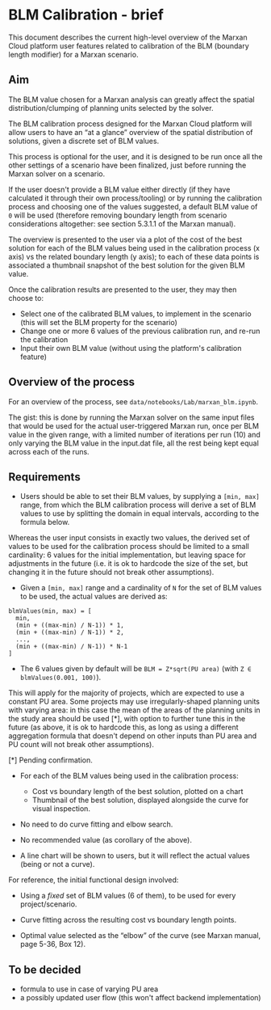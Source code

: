 # BLM Calibration - brief

This document describes the current high-level overview of the Marxan Cloud
platform user features related to calibration of the BLM (boundary length
modifier) for a Marxan scenario.

## Aim

The BLM value chosen for a Marxan analysis can greatly affect the spatial
distribution/clumping of planning units selected by the solver.

The BLM calibration process designed for the Marxan Cloud platform will allow
users to have an “at a glance” overview of the spatial distribution of
solutions, given a discrete set of BLM values.

This process is optional for the user, and it is designed to be run once all
the other settings of a scenario have been finalized, just before running the
Marxan solver on a scenario.

If the user doesn't provide a BLM value either directly (if they have calculated
it through their own process/tooling) or by running the calibration process and
choosing one of the values suggested, a default BLM value of `0` will be used
(therefore removing boundary length from scenario considerations altogether: see
section 5.3.1.1 of the Marxan manual).

The overview is presented to the user via a plot of the cost of the best
solution for each of the BLM values being used in the calibration process (x
axis) vs the related boundary length (y axis); to each of these data points is
associated a thumbnail snapshot of the best solution for the given BLM value.

Once the calibration results are presented to the user, they may then choose to:

- Select one of the calibrated BLM values, to implement in the scenario (this
  will set the BLM property for the scenario)
- Change one or more 6 values of the previous calibration run, and re-run the
  calibration
- Input their own BLM value (without using the platform's calibration feature)

## Overview of the process

For an overview of the process, see `data/notebooks/Lab/marxan_blm.ipynb`.

The gist: this is done by running the Marxan solver on the same input files that
would be used for the actual user-triggered Marxan run, once per BLM value in
the given range, with a limited number of iterations per run (10) and only
varying the BLM value in the input.dat file, all the rest being kept equal
across each of the runs.

## Requirements

- Users should be able to set their BLM values, by supplying a `[min, max]`
  range, from which the BLM calibration process will derive a set of BLM values
  to use by splitting the domain in equal intervals, according to the formula
  below.

Whereas the user input consists in exactly two values, the derived set of values
to be used for the calibration process should be limited to a small cardinality:
6 values for the initial implementation, but leaving space for adjustments in
the future (i.e. it is ok to hardcode the size of the set, but changing it in
the future should not break other assumptions).

- Given a `[min, max]` range and a cardinality of `N` for the set of BLM values
  to be used, the actual values are derived as:

```
blmValues(min, max) = [
  min,
  (min + ((max-min) / N-1)) * 1,
  (min + ((max-min) / N-1)) * 2,
  ...,
  (min + ((max-min) / N-1)) * N-1
]
```

- The 6 values given by default will be `BLM = Z*sqrt(PU area)` (with `Z ∈
  blmValues(0.001, 100)`).
  
This will apply for the majority of projects, which are expected to use a
constant PU area. Some projects may use irregularly-shaped planning units with
varying area: in this case the mean of the areas of the planning units in the
study area should be used [*], with option to further tune this in the future
(as above, it is ok to hardcode this, as long as using a different aggregation
formula that doesn't depend on other inputs than PU area and PU count will not
break other assumptions).

[*] Pending confirmation.

- For each of the BLM values being used in the calibration process:

  - Cost vs boundary length of the best solution, plotted on a chart
  - Thumbnail of the best solution, displayed alongside the curve for visual
    inspection.

- No need to do curve fitting and elbow search.

- No recommended value (as corollary of the above).

- A line chart will be shown to users, but it will reflect the actual values
  (being or not a curve).

For reference, the initial functional design involved:

- Using a *fixed* set of BLM values (6 of them), to be used for every
  project/scenario.

- Curve fitting across the resulting cost vs boundary length points.

- Optimal value selected as the “elbow” of the curve (see Marxan manual, page
  5-36, Box 12).

## To be decided

- formula to use in case of varying PU area
- a possibly updated user flow (this won't affect backend implementation)
